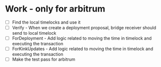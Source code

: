 # Work - only for arbitrum
- [ ] Find the local timelocks and use it
- [ ] Verify - When we create a deployment proposal, bridge receiver should send to local timelock
- [ ] ForDeployment - Add logic related to moving the time in timelock and executing the transaction
- [ ] ForKinkUpdates - Add logic related to moving the time in timelock and executing the transaction
- [ ] Make the test pass for arbitrum
